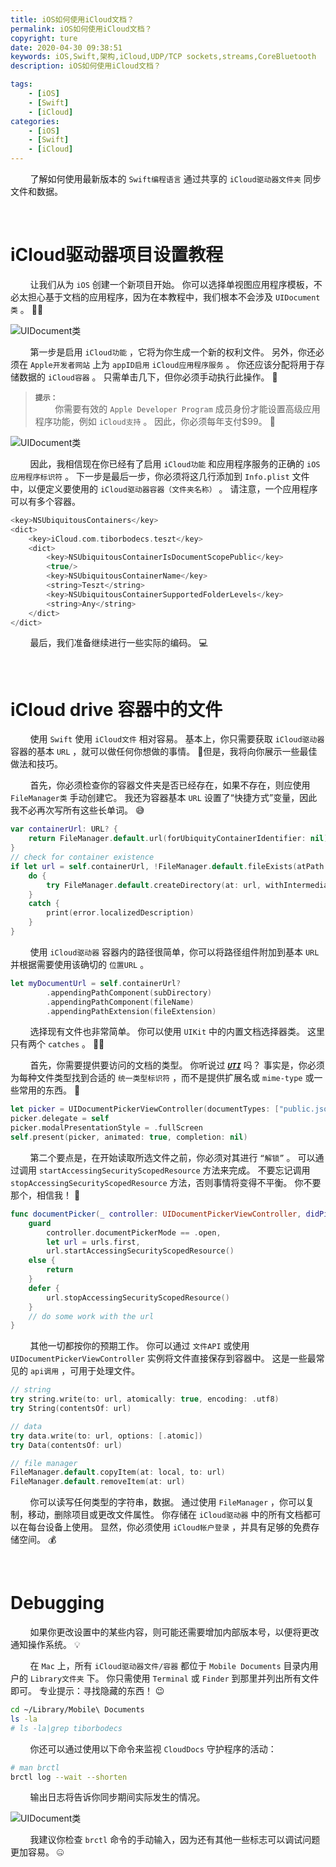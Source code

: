 ```yaml
---
title: iOS如何使用iCloud文档？
permalink: iOS如何使用iCloud文档？
copyright: ture
date: 2020-04-30 09:38:51
keywords: iOS,Swift,架构,iCloud,UDP/TCP sockets,streams,CoreBluetooth
description: iOS如何使用iCloud文档？

tags:
    - [iOS]
    - [Swift]
    - [iCloud]
categories:
    - [iOS]
    - [Swift]
    - [iCloud]
---
```


&nbsp;&nbsp;&nbsp;&nbsp;&nbsp;&nbsp;&nbsp;&nbsp;了解如何使用最新版本的 ```Swift编程语言``` 通过共享的 ```iCloud驱动器文件夹``` 同步文件和数据。

</br>

# **iCloud驱动器项目设置教程**

&nbsp;&nbsp;&nbsp;&nbsp;&nbsp;&nbsp;&nbsp;&nbsp;让我们从为 ```iOS``` 创建一个新项目开始。 你可以选择单视图应用程序模板，不必太担心基于文档的应用程序，因为在本教程中，我们根本不会涉及 ```UIDocument类``` 。 🤷‍♂️

<!-- more -->


![UIDocument类](http://cdn.xuebaonline.com/iu-stp1.png "")

&nbsp;&nbsp;&nbsp;&nbsp;&nbsp;&nbsp;&nbsp;&nbsp;第一步是启用 ```iCloud功能``` ，它将为你生成一个新的权利文件。 另外，你还必须在 ```Apple开发者网站``` 上为 ```appID启用``` ```iCloud应用程序服务``` 。 你还应该分配将用于存储数据的 ```iCloud容器``` 。 只需单击几下，但你必须手动执行此操作。 💩

> **```提示：```**\
&nbsp;&nbsp;&nbsp;&nbsp;&nbsp;&nbsp;&nbsp;&nbsp;你需要有效的 ```Apple Developer Program``` 成员身份才能设置高级应用程序功能，例如 ```iCloud支持``` 。 因此，你必须每年支付$99。 🤑

![UIDocument类](http://cdn.xuebaonline.com/iu-stp2.png "")

&nbsp;&nbsp;&nbsp;&nbsp;&nbsp;&nbsp;&nbsp;&nbsp;因此，我相信现在你已经有了启用 ```iCloud功能``` 和应用程序服务的正确的 ```iOS应用程序标识符``` 。 下一步是最后一步，你必须将这几行添加到 ```Info.plist``` 文件中，以便定义要使用的 ```iCloud驱动器容器（文件夹名称）``` 。 请注意，一个应用程序可以有多个容器。

``` Swift
<key>NSUbiquitousContainers</key>
<dict>
    <key>iCloud.com.tiborbodecs.teszt</key>
    <dict>
        <key>NSUbiquitousContainerIsDocumentScopePublic</key>
        <true/>
        <key>NSUbiquitousContainerName</key>
        <string>Teszt</string>
        <key>NSUbiquitousContainerSupportedFolderLevels</key>
        <string>Any</string>
    </dict>
</dict>
```

&nbsp;&nbsp;&nbsp;&nbsp;&nbsp;&nbsp;&nbsp;&nbsp;最后，我们准备继续进行一些实际的编码。 💻

<br>

# **iCloud drive 容器中的文件**

&nbsp;&nbsp;&nbsp;&nbsp;&nbsp;&nbsp;&nbsp;&nbsp;使用 ```Swift``` 使用 ```iCloud文件``` 相对容易。 基本上，你只需要获取 ```iCloud驱动器``` 容器的基本 ```URL``` ，就可以做任何你想做的事情。 🤔但是，我将向你展示一些最佳做法和技巧。

&nbsp;&nbsp;&nbsp;&nbsp;&nbsp;&nbsp;&nbsp;&nbsp;首先，你必须检查你的容器文件夹是否已经存在，如果不存在，则应使用 ```FileManager类``` 手动创建它。 我还为容器基本 ```URL``` 设置了“快捷方式”变量，因此我不必再次写所有这些长单词。 😅

``` Swift
var containerUrl: URL? {
    return FileManager.default.url(forUbiquityContainerIdentifier: nil)?.appendingPathComponent("Documents")
}
// check for container existence
if let url = self.containerUrl, !FileManager.default.fileExists(atPath: url.path, isDirectory: nil) {
    do {
        try FileManager.default.createDirectory(at: url, withIntermediateDirectories: true, attributes: nil)
    }
    catch {
        print(error.localizedDescription)
    }
}
```

&nbsp;&nbsp;&nbsp;&nbsp;&nbsp;&nbsp;&nbsp;&nbsp;使用 ```iCloud驱动器``` 容器内的路径很简单，你可以将路径组件附加到基本 ```URL``` 并根据需要使用该确切的 ```位置URL``` 。

``` Swift
let myDocumentUrl = self.containerUrl?
        .appendingPathComponent(subDirectory)
        .appendingPathComponent(fileName)
        .appendingPathExtension(fileExtension)
```

&nbsp;&nbsp;&nbsp;&nbsp;&nbsp;&nbsp;&nbsp;&nbsp;选择现有文件也非常简单。 你可以使用 ```UIKit``` 中的内置文档选择器类。 这里只有两个 ```catches``` 。 🤦‍♂️

&nbsp;&nbsp;&nbsp;&nbsp;&nbsp;&nbsp;&nbsp;&nbsp;首先，你需要提供要访问的文档的类型。 你听说过 [***```UTI```***](https://developer.apple.com/library/content/documentation/FileManagement/Conceptual/understanding_utis/understand_utis_intro/understand_utis_intro.html#//apple_ref/doc/uid/TP40001319-CH201-SW1 "") 吗？ 事实是，你必须为每种文件类型找到合适的 ```统一类型标识符``` ，而不是提供扩展名或 ```mime-type``` 或一些常用的东西。 🧠

``` Swift
let picker = UIDocumentPickerViewController(documentTypes: ["public.json"], in: .open)
picker.delegate = self
picker.modalPresentationStyle = .fullScreen
self.present(picker, animated: true, completion: nil)
```

&nbsp;&nbsp;&nbsp;&nbsp;&nbsp;&nbsp;&nbsp;&nbsp;第二个要点是，在开始读取所选文件之前，你必须对其进行 ```“解锁”``` 。 可以通过调用 ```startAccessingSecurityScopedResource``` 方法来完成。 不要忘记调用 ```stopAccessingSecurityScopedResource``` 方法，否则事情将变得不平衡。 你不要那个，相信我！ 🧤

``` Swift
func documentPicker(_ controller: UIDocumentPickerViewController, didPickDocumentsAt urls: [URL]) {
    guard
        controller.documentPickerMode == .open,
        let url = urls.first,
        url.startAccessingSecurityScopedResource()
    else {
        return
    }
    defer {
        url.stopAccessingSecurityScopedResource()
    }
    // do some work with the url
}
```

&nbsp;&nbsp;&nbsp;&nbsp;&nbsp;&nbsp;&nbsp;&nbsp;其他一切都按你的预期工作。 你可以通过 ```文件API``` 或使用 ```UIDocumentPickerViewController``` 实例将文件直接保存到容器中。 这是一些最常见的 ```api调用``` ，可用于处理文件。

``` Swift
// string
try string.write(to: url, atomically: true, encoding: .utf8)
try String(contentsOf: url)

// data
try data.write(to: url, options: [.atomic])
try Data(contentsOf: url)

// file manager
FileManager.default.copyItem(at: local, to: url)
FileManager.default.removeItem(at: url)
```

&nbsp;&nbsp;&nbsp;&nbsp;&nbsp;&nbsp;&nbsp;&nbsp;你可以读写任何类型的字符串，数据。 通过使用 ```FileManager``` ，你可以复制，移动，删除项目或更改文件属性。 你存储在 ```iCloud驱动器``` 中的所有文档都可以在每台设备上使用。 显然，你必须使用 ```iCloud帐户登录``` ，并具有足够的免费存储空间。 💰

<br>

# **Debugging**

&nbsp;&nbsp;&nbsp;&nbsp;&nbsp;&nbsp;&nbsp;&nbsp;如果你更改设置中的某些内容，则可能还需要增加内部版本号，以便将更改通知操作系统。 💡

&nbsp;&nbsp;&nbsp;&nbsp;&nbsp;&nbsp;&nbsp;&nbsp;在 ```Mac``` 上，所有 ```iCloud驱动器文件/容器``` 都位于 ```Mobile Documents``` 目录内用户的 ```Library文件夹``` 下。 你只需使用 ```Terminal``` 或 ```Finder``` 到那里并列出所有文件即可。 专业提示：寻找隐藏的东西！ 😉

``` bash
cd ~/Library/Mobile\ Documents
ls -la
# ls -la|grep tiborbodecs
```

&nbsp;&nbsp;&nbsp;&nbsp;&nbsp;&nbsp;&nbsp;&nbsp;你还可以通过使用以下命令来监视 ```CloudDocs``` 守护程序的活动：

``` bash
# man brctl
brctl log --wait --shorten
```

&nbsp;&nbsp;&nbsp;&nbsp;&nbsp;&nbsp;&nbsp;&nbsp;输出日志将告诉你同步期间实际发生的情况。

![UIDocument类](http://cdn.xuebaonline.com/iu-stp3.png "")

&nbsp;&nbsp;&nbsp;&nbsp;&nbsp;&nbsp;&nbsp;&nbsp;我建议你检查 ```brctl``` 命令的手动输入，因为还有其他一些标志可以调试问题更加容易。 🤐
